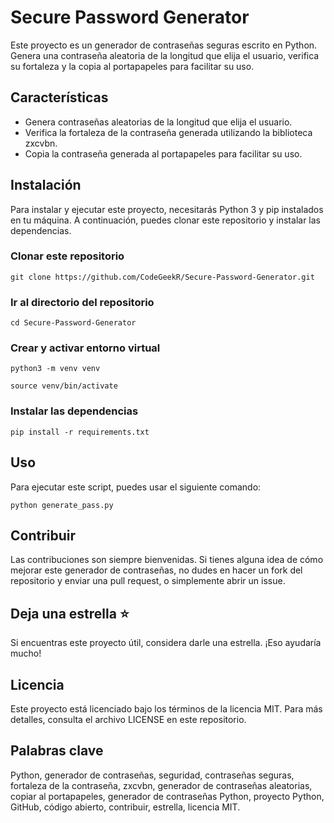 # Secure Password Generator

Este proyecto es un generador de contraseñas seguras escrito en Python. Genera una contraseña aleatoria de la longitud que elija el usuario, verifica su fortaleza y la copia al portapapeles para facilitar su uso.

## Características

- Genera contraseñas aleatorias de la longitud que elija el usuario.
- Verifica la fortaleza de la contraseña generada utilizando la biblioteca zxcvbn.
- Copia la contraseña generada al portapapeles para facilitar su uso.

## Instalación

Para instalar y ejecutar este proyecto, necesitarás Python 3 y pip instalados en tu máquina. A continuación, puedes clonar este repositorio y instalar las dependencias.

### Clonar este repositorio

```
git clone https://github.com/CodeGeekR/Secure-Password-Generator.git
```

### Ir al directorio del repositorio

```
cd Secure-Password-Generator
```

### Crear y activar entorno virtual

```
python3 -m venv venv
```

```
source venv/bin/activate
```

### Instalar las dependencias

```
pip install -r requirements.txt
```

## Uso

Para ejecutar este script, puedes usar el siguiente comando:

```
python generate_pass.py
```

## Contribuir

Las contribuciones son siempre bienvenidas. Si tienes alguna idea de cómo mejorar este generador de contraseñas, no dudes en hacer un fork del repositorio y enviar una pull request, o simplemente abrir un issue.

## Deja una estrella ⭐

Si encuentras este proyecto útil, considera darle una estrella. ¡Eso ayudaría mucho!

## Licencia

Este proyecto está licenciado bajo los términos de la licencia MIT. Para más detalles, consulta el archivo LICENSE en este repositorio.

## Palabras clave

Python, generador de contraseñas, seguridad, contraseñas seguras, fortaleza de la contraseña, zxcvbn, generador de contraseñas aleatorias, copiar al portapapeles, generador de contraseñas Python, proyecto Python, GitHub, código abierto, contribuir, estrella, licencia MIT.
